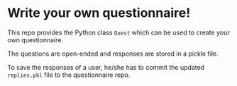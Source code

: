 # Write your own questionnaire!

This repo provides the Python class `Quest` which can be used to create your own questionnaire.

The questions are open-ended and responses are stored in a pickle file.

To save the responses of a user, he/she has to commit the updated `replies.pkl` file to the questionnaire repo.
